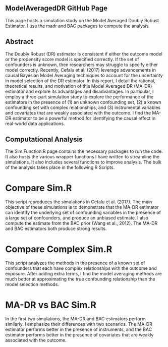 ## ModelAveragedDR GitHub Page

This page hosts a simulation study on the Model Averaged Doubly Robust Estimator. I use the madr and BAC packages to compute the analysis.

## Abstract

The Doubly Robust (DR) estimator is consistent if either the outcome model or the propensity score model is specified correctly. If the set of confounders is unknown, then researchers may struggle to specify either model correctly. Recently, Cefalu et al. (2017) leverage advancements in causal Bayesian Model Averaging techniques to account for the uncertainty in model selection of the DR estimator. In this report, I detail the rational, theoretical results, and motivation of this Model Averaged DR (MA-DR) estimator and explore its advantages and disadvantages. In particular, I employ a three-part simulation study to explore the performance of the estimators in the presence of (1) an unknown confounding set, (2) a known confounding set with complex relationships, and (3) instrumental variables and covariates that are weakly associated with the outcome. I find the MA-DR estimator to be a powerful method for identifying the causal effect in real-world data applications.

## Computational Analysis

The Sim Function.R page contains the necessary packages to run the code. It also hosts the various wrapper functions I have written to streamline the simulations. It also includes several functions to improve analysis. The bulk of the analysis takes place in the following R Scripts.

# Compare Sim.R

This script reproduces the simulations in Cefalu et al. (2017). The main objective of these simulations is to demonstrate that the MA-DR estimator can identify the underlying set of confounding variables in the presence of a large set of confounders, and produce an unbiased estimate. I also compute the estimate from the BAC prior (Wang et al., 2012). The MA-DR and BAC estimators both produce strong results.

# Compare Complex Sim.R

This script analyzes the methods in the presence of a known set of confounders that each have complex relationships with the outcome and exposure. After adding extra terms, I find the model averaging methods are much better at approximating the true confounding relationship than the model selection methods.

# MA-DR vs BAC Sim.R

In the first two simulations, the MA-DR and BAC estimators perform similarly. I emphasize their differences with two scenarios. The MA-DR estimator performs better in the presence of instruments, and the BAC estimator performs better in the presence of covariates that are weakly associated with the outcome.
